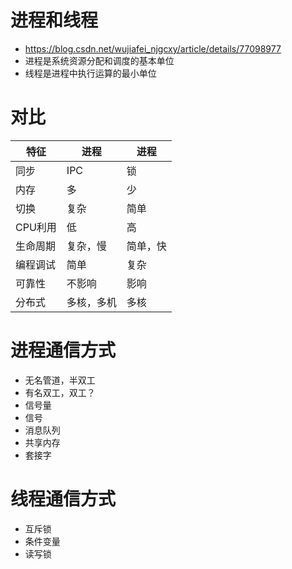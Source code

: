 # 进程和线程
- https://blog.csdn.net/wujiafei_njgcxy/article/details/77098977
- 进程是系统资源分配和调度的基本单位
- 线程是进程中执行运算的最小单位

# 对比
| 特征     | 进程       | 进程     |
|----------|------------|----------|
| 同步     | IPC        | 锁       |
| 内存     | 多         | 少       |
| 切换     | 复杂       | 简单     |
| CPU利用  | 低         | 高       |
| 生命周期 | 复杂，慢   | 简单，快 |
| 编程调试 | 简单       | 复杂     |
| 可靠性   | 不影响     | 影响     |
| 分布式   | 多核，多机 | 多核     |

# 进程通信方式
- 无名管道，半双工
- 有名双工，双工？
- 信号量
- 信号
- 消息队列
- 共享内存
- 套接字

# 线程通信方式
- 互斥锁
- 条件变量
- 读写锁

